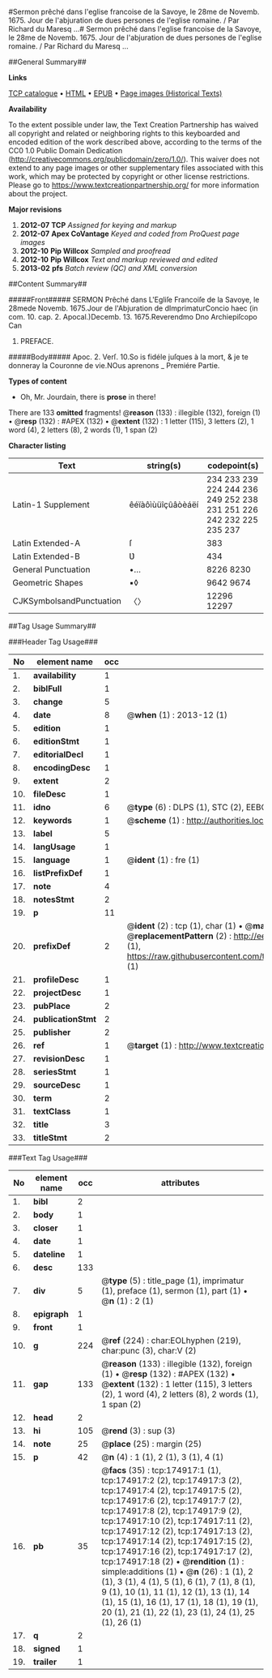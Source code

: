 #Sermon prêché dans l'eglise francoise de la Savoye, le 28me de Novemb. 1675. Jour de l'abjuration de dues persones de l'eglise romaine. / Par Richard du Maresq ...#
Sermon prêché dans l'eglise francoise de la Savoye, le 28me de Novemb. 1675. Jour de l'abjuration de dues persones de l'eglise romaine. / Par Richard du Maresq ...

##General Summary##

**Links**

[TCP catalogue](http://www.ota.ox.ac.uk/tcp/)  • 
[HTML](http://tei.it.ox.ac.uk/tcp/Texts-HTML/free/B02/B02801.html)  • 
[EPUB](http://tei.it.ox.ac.uk/tcp/Texts-EPUB/free/B02/B02801.epub) • 
[Page images (Historical Texts)](https://historicaltexts.jisc.ac.uk/eebo-51784505e)

**Availability**

To the extent possible under law, the Text Creation Partnership has waived all copyright and related or neighboring rights to this keyboarded and encoded edition of the work described above, according to the terms of the CC0 1.0 Public Domain Dedication (http://creativecommons.org/publicdomain/zero/1.0/). This waiver does not extend to any page images or other supplementary files associated with this work, which may be protected by copyright or other license restrictions. Please go to https://www.textcreationpartnership.org/ for more information about the project.

**Major revisions**

1. __2012-07__ __TCP__ *Assigned for keying and markup*
1. __2012-07__ __Apex CoVantage__ *Keyed and coded from ProQuest page images*
1. __2012-10__ __Pip Willcox__ *Sampled and proofread*
1. __2012-10__ __Pip Willcox__ *Text and markup reviewed and edited*
1. __2013-02__ __pfs__ *Batch review (QC) and XML conversion*

##Content Summary##

#####Front#####
SERMON Prêché dans L'Egliſe Francoiſe de la Savoye, le 28mede Novemb. 1675.Jour de l'Abjuration de dImprimaturConcio haec (in com. 10. cap. 2. Apocal.)Decemb. 13. 1675.Reverendmo Dno Archiepiſcopo Can
1. PREFACE.

#####Body#####
Apoc. 2. Verſ. 10.So is fidéle juſques à la mort, & je te donneray la Couronne de vie.NOus aprenons 
    _ Premiére Partie.

**Types of content**

  * Oh, Mr. Jourdain, there is **prose** in there!

There are 133 **omitted** fragments! 
 @__reason__ (133) : illegible (132), foreign (1)  •  @__resp__ (132) : #APEX (132)  •  @__extent__ (132) : 1 letter (115), 3 letters (2), 1 word (4), 2 letters (8), 2 words (1), 1 span (2)

**Character listing**


|Text|string(s)|codepoint(s)|
|---|---|---|
|Latin-1 Supplement|êéïàôìùüîçûâòèáëí|234 233 239 224 244 236 249 252 238 231 251 226 242 232 225 235 237|
|Latin Extended-A|ſ|383|
|Latin Extended-B|Ʋ|434|
|General Punctuation|•…|8226 8230|
|Geometric Shapes|▪◊|9642 9674|
|CJKSymbolsandPunctuation|〈〉|12296 12297|

##Tag Usage Summary##

###Header Tag Usage###

|No|element name|occ|attributes|
|---|---|---|---|
|1.|__availability__|1||
|2.|__biblFull__|1||
|3.|__change__|5||
|4.|__date__|8| @__when__ (1) : 2013-12 (1)|
|5.|__edition__|1||
|6.|__editionStmt__|1||
|7.|__editorialDecl__|1||
|8.|__encodingDesc__|1||
|9.|__extent__|2||
|10.|__fileDesc__|1||
|11.|__idno__|6| @__type__ (6) : DLPS (1), STC (2), EEBO-CITATION (1), OCLC (1), VID (1)|
|12.|__keywords__|1| @__scheme__ (1) : http://authorities.loc.gov/ (1)|
|13.|__label__|5||
|14.|__langUsage__|1||
|15.|__language__|1| @__ident__ (1) : fre (1)|
|16.|__listPrefixDef__|1||
|17.|__note__|4||
|18.|__notesStmt__|2||
|19.|__p__|11||
|20.|__prefixDef__|2| @__ident__ (2) : tcp (1), char (1)  •  @__matchPattern__ (2) : ([0-9\-]+):([0-9IVX]+) (1), (.+) (1)  •  @__replacementPattern__ (2) : http://eebo.chadwyck.com/downloadtiff?vid=$1&page=$2 (1), https://raw.githubusercontent.com/textcreationpartnership/Texts/master/tcpchars.xml#$1 (1)|
|21.|__profileDesc__|1||
|22.|__projectDesc__|1||
|23.|__pubPlace__|2||
|24.|__publicationStmt__|2||
|25.|__publisher__|2||
|26.|__ref__|1| @__target__ (1) : http://www.textcreationpartnership.org/docs/. (1)|
|27.|__revisionDesc__|1||
|28.|__seriesStmt__|1||
|29.|__sourceDesc__|1||
|30.|__term__|2||
|31.|__textClass__|1||
|32.|__title__|3||
|33.|__titleStmt__|2||


###Text Tag Usage###

|No|element name|occ|attributes|
|---|---|---|---|
|1.|__bibl__|2||
|2.|__body__|1||
|3.|__closer__|1||
|4.|__date__|1||
|5.|__dateline__|1||
|6.|__desc__|133||
|7.|__div__|5| @__type__ (5) : title_page (1), imprimatur (1), preface (1), sermon (1), part (1)  •  @__n__ (1) : 2 (1)|
|8.|__epigraph__|1||
|9.|__front__|1||
|10.|__g__|224| @__ref__ (224) : char:EOLhyphen (219), char:punc (3), char:V (2)|
|11.|__gap__|133| @__reason__ (133) : illegible (132), foreign (1)  •  @__resp__ (132) : #APEX (132)  •  @__extent__ (132) : 1 letter (115), 3 letters (2), 1 word (4), 2 letters (8), 2 words (1), 1 span (2)|
|12.|__head__|2||
|13.|__hi__|105| @__rend__ (3) : sup (3)|
|14.|__note__|25| @__place__ (25) : margin (25)|
|15.|__p__|42| @__n__ (4) : 1 (1), 2 (1), 3 (1), 4 (1)|
|16.|__pb__|35| @__facs__ (35) : tcp:174917:1 (1), tcp:174917:2 (2), tcp:174917:3 (2), tcp:174917:4 (2), tcp:174917:5 (2), tcp:174917:6 (2), tcp:174917:7 (2), tcp:174917:8 (2), tcp:174917:9 (2), tcp:174917:10 (2), tcp:174917:11 (2), tcp:174917:12 (2), tcp:174917:13 (2), tcp:174917:14 (2), tcp:174917:15 (2), tcp:174917:16 (2), tcp:174917:17 (2), tcp:174917:18 (2)  •  @__rendition__ (1) : simple:additions (1)  •  @__n__ (26) : 1 (1), 2 (1), 3 (1), 4 (1), 5 (1), 6 (1), 7 (1), 8 (1), 9 (1), 10 (1), 11 (1), 12 (1), 13 (1), 14 (1), 15 (1), 16 (1), 17 (1), 18 (1), 19 (1), 20 (1), 21 (1), 22 (1), 23 (1), 24 (1), 25 (1), 26 (1)|
|17.|__q__|2||
|18.|__signed__|1||
|19.|__trailer__|1||
